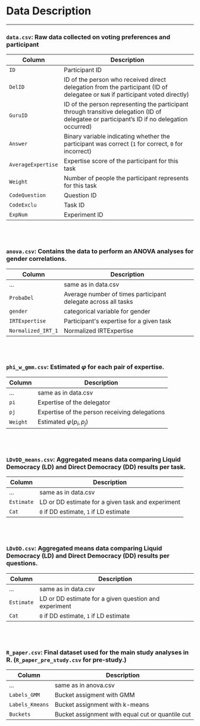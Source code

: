 # Data Description
---

### `data.csv`: Raw data collected on voting preferences and participant 

  | Column          | Description                                                                                                            |
  |-----------------|------------------------------------------------------------------------------------------------------------------------|
  | `ID`            | Participant ID                                                                                                         |
  | `DelID`         | ID of the person who received direct delegation from the participant (ID of delegatee or `NaN` if participant voted directly) |
  | `GuruID`        | ID of the person representing the participant through transitive delegation (ID of delegatee or participant’s ID if no delegation occurred) |
  | `Answer`        | Binary variable indicating whether the participant was correct (`1` for correct, `0` for incorrect)                   |
  | `AverageExpertise` | Expertise score of the participant for this task                                                                   |
  | `Weight`        | Number of people the participant represents for this task                                                             |
  | `CodeQuestion`  | Question ID                                                                                                           |
  | `CodeExclu`     | Task ID                                                                                                               |
  | `ExpNum`        | Experiment ID  

<br><br>

### `anova.csv`: Contains the data to perform an ANOVA analyses for gender correlations. 
  | Column     | Description                           |
  |------------|---------------------------------------|
  | ...  | same as in data.csv            |
  | `ProbaDel`  | Average number of times participant delegate across all tasks             |
  | `gender`        | categorical variable for gender                                |
| `IRTExpertise`        | Participant's expertise for a given task|
| `Normalized_IRT_1`        | Normalized IRTExpertise|


<br><br>

### `phi_w_gmm.csv`: Estimated $\varphi$ for each pair of expertise.
  | Column     | Description                           |
  |------------|---------------------------------------|
  | ...  | same as in data.csv            |
  | `pi`  | Expertise of the delegator |
  | `pj`  | Expertise of the person receiving delegations    
  | `Weight`        | Estimated $\varphi(p_i, p_j)$|

  <br><br>

### `LDvDD_means.csv`: Aggregated means data comparing Liquid Democracy (LD) and Direct Democracy (DD) results per task.
  | Column     | Description                           |
  |------------|---------------------------------------|
  | ...  | same as in data.csv            |
  | `Estimate`  | LD or DD estimate for a given task and experiment |
  | `Cat`  | `0` if DD estimate, `1` if LD estimate | 


  <br><br>

### `LDvDD.csv`: Aggregated means data comparing Liquid Democracy (LD) and Direct Democracy (DD) results per questions.
  | Column     | Description                           |
  |------------|---------------------------------------|
  | ...  | same as in data.csv            |
  | `Estimate`  | LD or DD estimate for a given question and experiment |
  | `Cat`  | `0` if DD estimate, `1` if LD estimate | 



  <br><br>

### `R_paper.csv`: Final dataset used for the main study analyses in R. (`R_paper_pre_study.csv` for pre-study.)                  
  | Column     | Description                           |
  |------------|---------------------------------------|
  | ...  | same as in anova.csv            |
  | `Labels_GMM`  | Bucket assigment with GMM |
  | `Labels_Kmeans`  | Bucket assignment with k-means |   
  | `Buckets`  | Bucket assignment with equal cut or quantile cut |